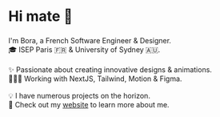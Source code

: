 <h1 align="left">Hi mate 👋</h1>

###

<p align="left">I'm Bora, a French Software Engineer & Designer.<br>🎓 ISEP Paris 🇫🇷 & University of Sydney 🇦🇺. <br><br>✨ Passionate about creating innovative designs & animations.<br>🧑🏻‍💻 Working with NextJS, Tailwind, Motion & Figma.<br><br>💡 I have numerous projects on the horizon. <br>🚀 Check out my <a href="https://www.borabalos.com/" target="_blank">website</a> to learn more about me.
